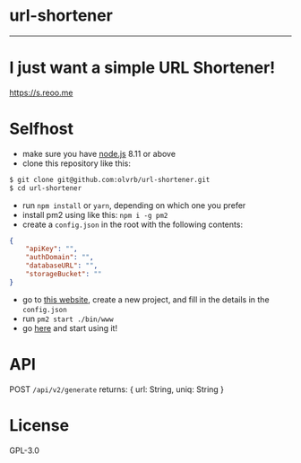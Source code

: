 # url-shortener
---

# I just want a simple URL Shortener!

https://s.reoo.me


# Selfhost

* make sure you have [node.js](https://nodejs.org/en/) 8.11 or above
* clone this repository like this: 
```bash
$ git clone git@github.com:olvrb/url-shortener.git
$ cd url-shortener
```
* run `npm install` or `yarn`, depending on which one you prefer
* install pm2 using like this: `npm i -g pm2`
* create a `config.json` in the root with the following contents:
```json
{
    "apiKey": "",
    "authDomain": "",
    "databaseURL": "",
    "storageBucket": ""
}
```
* go to [this website](https://console.firebase.google.com), create a new project, and fill in the details in the `config.json` 
* run `pm2 start ./bin/www`
* go [here](http://localhost:3000) and start using it!

# API

POST `/api/v2/generate`
returns: {
    url: String,
    uniq: String
}
# License
GPL-3.0 
